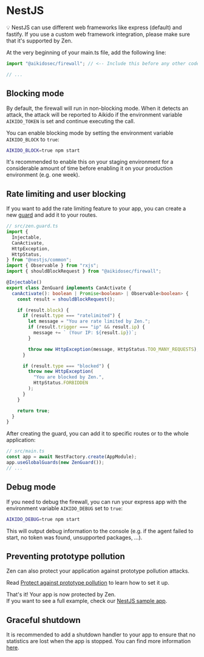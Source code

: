 # NestJS

💡 NestJS can use different web frameworks like express (default) and fastify. If you use a custom web framework integration, please make sure that it's supported by Zen.

At the very beginning of your main.ts file, add the following line:

```js
import "@aikidosec/firewall"; // <-- Include this before any other code or imports

// ...
```

## Blocking mode

By default, the firewall will run in non-blocking mode. When it detects an attack, the attack will be reported to Aikido if the environment variable `AIKIDO_TOKEN` is set and continue executing the call.

You can enable blocking mode by setting the environment variable `AIKIDO_BLOCK` to `true`:

```sh
AIKIDO_BLOCK=true npm start
```

It's recommended to enable this on your staging environment for a considerable amount of time before enabling it on your production environment (e.g. one week).

## Rate limiting and user blocking

If you want to add the rate limiting feature to your app, you can create a new [guard](https://docs.nestjs.com/guards) and add it to your routes.

```ts
// src/zen.guard.ts
import {
  Injectable,
  CanActivate,
  HttpException,
  HttpStatus,
} from "@nestjs/common";
import { Observable } from "rxjs";
import { shouldBlockRequest } from "@aikidosec/firewall";

@Injectable()
export class ZenGuard implements CanActivate {
  canActivate(): boolean | Promise<boolean> | Observable<boolean> {
    const result = shouldBlockRequest();

    if (result.block) {
      if (result.type === "ratelimited") {
        let message = "You are rate limited by Zen.";
        if (result.trigger === "ip" && result.ip) {
          message += ` (Your IP: ${result.ip})`;
        }

        throw new HttpException(message, HttpStatus.TOO_MANY_REQUESTS);
      }

      if (result.type === "blocked") {
        throw new HttpException(
          "You are blocked by Zen.",
          HttpStatus.FORBIDDEN
        );
      }
    }

    return true;
  }
}
```

After creating the guard, you can add it to specific routes or to the whole application:

```ts
// src/main.ts
const app = await NestFactory.create(AppModule);
app.useGlobalGuards(new ZenGuard());
// ...
```

## Debug mode

If you need to debug the firewall, you can run your express app with the environment variable `AIKIDO_DEBUG` set to `true`:

```sh
AIKIDO_DEBUG=true npm start
```

This will output debug information to the console (e.g. if the agent failed to start, no token was found, unsupported packages, ...).

## Preventing prototype pollution

Zen can also protect your application against prototype pollution attacks.

Read [Protect against prototype pollution](./prototype-pollution.md) to learn how to set it up.

That's it! Your app is now protected by Zen.  
If you want to see a full example, check our [NestJS sample app](../sample-apps/nestjs-sentry).

## Graceful shutdown

It is recommended to add a shutdown handler to your app to ensure that no statistics are lost when the app is stopped. You can find more information [here](./graceful-shutdown.md).
